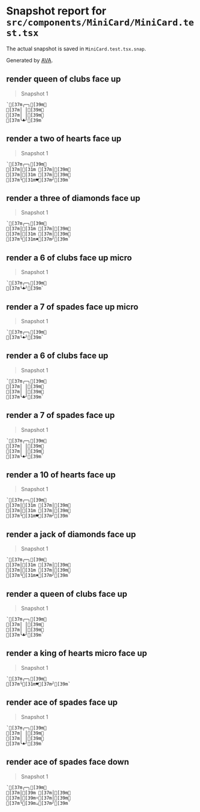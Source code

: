 # Snapshot report for `src/components/MiniCard/MiniCard.test.tsx`

The actual snapshot is saved in `MiniCard.test.tsx.snap`.

Generated by [AVA](https://avajs.dev).

## render queen of clubs face up

> Snapshot 1

    `[37m╭─╮[39m␊
    [37m│ │[39m␊
    [37m│ │[39m␊
    [37m╰♣╯[39m`

## render a two of hearts face up

> Snapshot 1

    `[37m╭─╮[39m␊
    [37m│[31m [37m│[39m␊
    [37m│[31m [37m│[39m␊
    [37m╰[31m♥[37m╯[39m`

## render a three of diamonds face up

> Snapshot 1

    `[37m╭─╮[39m␊
    [37m│[31m [37m│[39m␊
    [37m│[31m [37m│[39m␊
    [37m╰[31m♦[37m╯[39m`

## render a 6 of clubs face up micro

> Snapshot 1

    `[37m╭─╮[39m␊
    [37m╰♣╯[39m`

## render a 7 of spades face up micro

> Snapshot 1

    `[37m╭─╮[39m␊
    [37m╰♠╯[39m`

## render a 6 of clubs face up

> Snapshot 1

    `[37m╭─╮[39m␊
    [37m│ │[39m␊
    [37m│ │[39m␊
    [37m╰♣╯[39m`

## render a 7 of spades face up

> Snapshot 1

    `[37m╭─╮[39m␊
    [37m│ │[39m␊
    [37m│ │[39m␊
    [37m╰♠╯[39m`

## render a 10 of hearts face up

> Snapshot 1

    `[37m╭─╮[39m␊
    [37m│[31m [37m│[39m␊
    [37m│[31m [37m│[39m␊
    [37m╰[31m♥[37m╯[39m`

## render a jack of diamonds face up

> Snapshot 1

    `[37m╭─╮[39m␊
    [37m│[31m [37m│[39m␊
    [37m│[31m [37m│[39m␊
    [37m╰[31m♦[37m╯[39m`

## render a queen of clubs face up

> Snapshot 1

    `[37m╭─╮[39m␊
    [37m│ │[39m␊
    [37m│ │[39m␊
    [37m╰♣╯[39m`

## render a king of hearts micro face up

> Snapshot 1

    `[37m╭─╮[39m␊
    [37m╰[31m♥[37m╯[39m`

## render ace of spades face up

> Snapshot 1

    `[37m╭─╮[39m␊
    [37m│ │[39m␊
    [37m│ │[39m␊
    [37m╰♠╯[39m`

## render ace of spades face down

> Snapshot 1

    `[37m╭─╮[39m␊
    [37m│[39m [37m│[39m␊
    [37m│[39m☼[37m│[39m␊
    [37m╰[39m☕[37m╯[39m`
